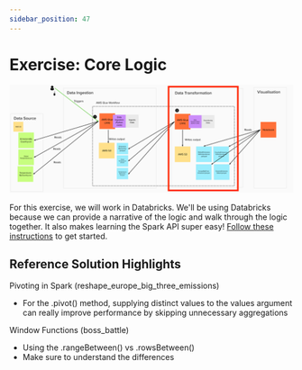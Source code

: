 ```yaml
---
sidebar_position: 47
---
```

# Exercise: Core Logic
![project-structure-transformation-navi.png](./assets/project-structure-transformation-navi.png)

For this exercise, we will work in Databricks. We'll be using Databricks because we can provide a narrative of the logic and walk through the logic together. It also makes learning the Spark API super easy! [Follow these instructions](https://github.com/data-derp/exercise-co2-vs-temperature#data-transformation) to get started.

## Reference Solution Highlights
Pivoting in Spark (reshape_europe_big_three_emissions)
* For the .pivot() method, supplying distinct values to the values argument can really improve performance by skipping unnecessary aggregations

Window Functions (boss_battle)
* Using the .rangeBetween() vs .rowsBetween()
* Make sure to understand the differences